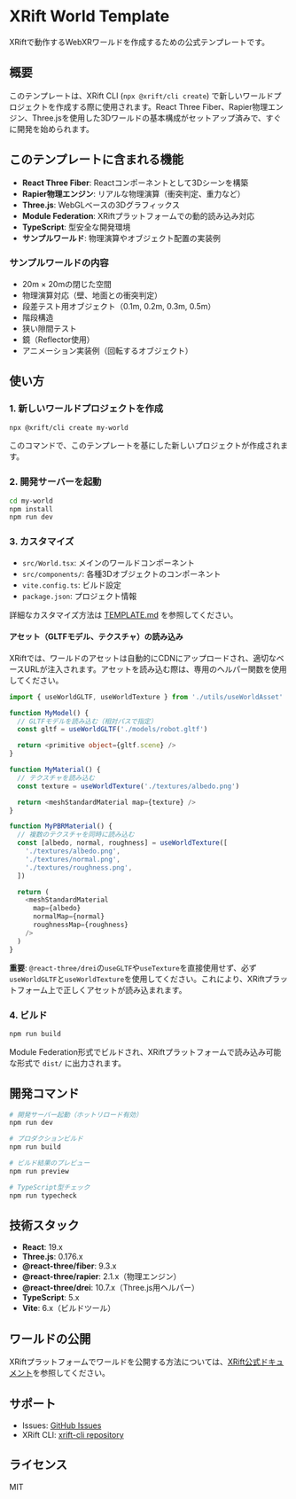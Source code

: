 # XRift World Template

XRiftで動作するWebXRワールドを作成するための公式テンプレートです。

## 概要

このテンプレートは、XRift CLI (`npx @xrift/cli create`) で新しいワールドプロジェクトを作成する際に使用されます。React Three Fiber、Rapier物理エンジン、Three.jsを使用した3Dワールドの基本構成がセットアップ済みで、すぐに開発を始められます。

## このテンプレートに含まれる機能

- **React Three Fiber**: Reactコンポーネントとして3Dシーンを構築
- **Rapier物理エンジン**: リアルな物理演算（衝突判定、重力など）
- **Three.js**: WebGLベースの3Dグラフィックス
- **Module Federation**: XRiftプラットフォームでの動的読み込み対応
- **TypeScript**: 型安全な開発環境
- **サンプルワールド**: 物理演算やオブジェクト配置の実装例

### サンプルワールドの内容

- 20m × 20mの閉じた空間
- 物理演算対応（壁、地面との衝突判定）
- 段差テスト用オブジェクト（0.1m, 0.2m, 0.3m, 0.5m）
- 階段構造
- 狭い隙間テスト
- 鏡（Reflector使用）
- アニメーション実装例（回転するオブジェクト）

## 使い方

### 1. 新しいワールドプロジェクトを作成

```bash
npx @xrift/cli create my-world
```

このコマンドで、このテンプレートを基にした新しいプロジェクトが作成されます。

### 2. 開発サーバーを起動

```bash
cd my-world
npm install
npm run dev
```

### 3. カスタマイズ

- `src/World.tsx`: メインのワールドコンポーネント
- `src/components/`: 各種3Dオブジェクトのコンポーネント
- `vite.config.ts`: ビルド設定
- `package.json`: プロジェクト情報

詳細なカスタマイズ方法は [TEMPLATE.md](./TEMPLATE.md) を参照してください。

#### アセット（GLTFモデル、テクスチャ）の読み込み

XRiftでは、ワールドのアセットは自動的にCDNにアップロードされ、適切なベースURLが注入されます。アセットを読み込む際は、専用のヘルパー関数を使用してください。

```typescript
import { useWorldGLTF, useWorldTexture } from './utils/useWorldAsset'

function MyModel() {
  // GLTFモデルを読み込む（相対パスで指定）
  const gltf = useWorldGLTF('./models/robot.gltf')

  return <primitive object={gltf.scene} />
}

function MyMaterial() {
  // テクスチャを読み込む
  const texture = useWorldTexture('./textures/albedo.png')

  return <meshStandardMaterial map={texture} />
}

function MyPBRMaterial() {
  // 複数のテクスチャを同時に読み込む
  const [albedo, normal, roughness] = useWorldTexture([
    './textures/albedo.png',
    './textures/normal.png',
    './textures/roughness.png',
  ])

  return (
    <meshStandardMaterial
      map={albedo}
      normalMap={normal}
      roughnessMap={roughness}
    />
  )
}
```

**重要**: `@react-three/drei`の`useGLTF`や`useTexture`を直接使用せず、必ず`useWorldGLTF`と`useWorldTexture`を使用してください。これにより、XRiftプラットフォーム上で正しくアセットが読み込まれます。

### 4. ビルド

```bash
npm run build
```

Module Federation形式でビルドされ、XRiftプラットフォームで読み込み可能な形式で `dist/` に出力されます。

## 開発コマンド

```bash
# 開発サーバー起動（ホットリロード有効）
npm run dev

# プロダクションビルド
npm run build

# ビルド結果のプレビュー
npm run preview

# TypeScript型チェック
npm run typecheck
```

## 技術スタック

- **React**: 19.x
- **Three.js**: 0.176.x
- **@react-three/fiber**: 9.3.x
- **@react-three/rapier**: 2.1.x（物理エンジン）
- **@react-three/drei**: 10.7.x（Three.js用ヘルパー）
- **TypeScript**: 5.x
- **Vite**: 6.x（ビルドツール）

## ワールドの公開

XRiftプラットフォームでワールドを公開する方法については、[XRift公式ドキュメント](https://github.com/WebXR-JP/xrift-cli)を参照してください。

## サポート

- Issues: [GitHub Issues](https://github.com/WebXR-JP/xrift-world-template/issues)
- XRift CLI: [xrift-cli repository](https://github.com/WebXR-JP/xrift-cli)

## ライセンス

MIT
